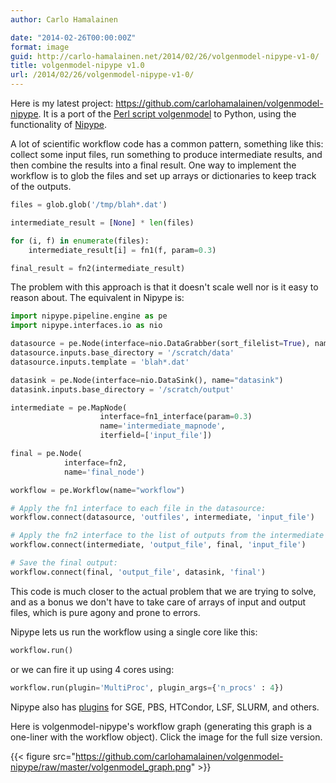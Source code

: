 ```yaml
---
author: Carlo Hamalainen

date: "2014-02-26T00:00:00Z"
format: image
guid: http://carlo-hamalainen.net/2014/02/26/volgenmodel-nipype-v1-0/
title: volgenmodel-nipype v1.0
url: /2014/02/26/volgenmodel-nipype-v1-0/
---
```

Here is my latest project: <https://github.com/carlohamalainen/volgenmodel-nipype>. It is a port of the [Perl script volgenmodel](https://github.com/andrewjanke/volgenmodel) to Python, using the functionality of [Nipype](https://github.com/nipy/nipype). 

A lot of scientific workflow code has a common pattern, something like this: collect some input files, run something to produce intermediate results, and then combine the results into a final result. One way to implement the workflow is to glob the files and set up arrays or dictionaries to keep track of the outputs. 

```python
files = glob.glob('/tmp/blah*.dat')

intermediate_result = [None] * len(files)

for (i, f) in enumerate(files):
    intermediate_result[i] = fn1(f, param=0.3)

final_result = fn2(intermediate_result)
```

The problem with this approach is that it doesn't scale well nor is it easy to reason about. The equivalent in Nipype is: 

```python
import nipype.pipeline.engine as pe
import nipype.interfaces.io as nio

datasource = pe.Node(interface=nio.DataGrabber(sort_filelist=True), name='datasource_dat')
datasource.inputs.base_directory = '/scratch/data'
datasource.inputs.template = 'blah*.dat'

datasink = pe.Node(interface=nio.DataSink(), name="datasink")
datasink.inputs.base_directory = '/scratch/output'

intermediate = pe.MapNode(
                    interface=fn1_interface(param=0.3)
                    name='intermediate_mapnode',
                    iterfield=['input_file'])

final = pe.Node(
            interface=fn2,
            name='final_node')

workflow = pe.Workflow(name="workflow")

# Apply the fn1 interface to each file in the datasource:
workflow.connect(datasource, 'outfiles', intermediate, 'input_file')

# Apply the fn2 interface to the list of outputs from the intermediate map node:
workflow.connect(intermediate, 'output_file', final, 'input_file')

# Save the final output:
workflow.connect(final, 'output_file', datasink, 'final')
```

This code is much closer to the actual problem that we are trying to solve, and as a bonus we don't have to take care of arrays of input and output files, which is pure agony and prone to errors. 

Nipype lets us run the workflow using a single core like this: 

```python
workflow.run()
```

or we can fire it up using 4 cores using: 

```python
workflow.run(plugin='MultiProc', plugin_args={'n_procs' : 4})
```

Nipype also has [plugins](http://nipy.org/nipype/users/plugins.html) for SGE, PBS, HTCondor, LSF, SLURM, and others. 

Here is volgenmodel-nipype's workflow graph (generating this graph is a one-liner with the workflow object). Click the image for the full size version. 

{{< figure src="https://github.com/carlohamalainen/volgenmodel-nipype/raw/master/volgenmodel_graph.png" >}}
